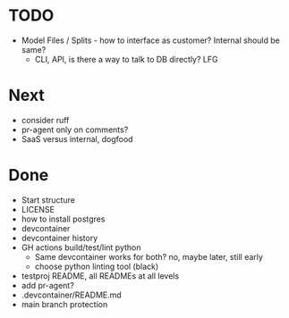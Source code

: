 # TODO

- Model Files / Splits - how to interface as customer? Internal should be same?
  - CLI, API, is there a way to talk to DB directly? LFG

# Next

- consider ruff
- pr-agent only on comments?
- SaaS versus internal, dogfood

# Done

- Start structure
- LICENSE
- how to install postgres
- devcontainer
- devcontainer history
- GH actions build/test/lint python
  - Same devcontainer works for both? no, maybe later, still early
  - choose python linting tool (black)
- testproj README, all READMEs at all levels
- add pr-agent?
- .devcontainer/README.md
- main branch protection

